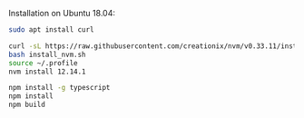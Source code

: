 
Installation on Ubuntu 18.04:

```bash
sudo apt install curl

curl -sL https://raw.githubusercontent.com/creationix/nvm/v0.33.11/install.sh -o install_nvm.sh
bash install_nvm.sh
source ~/.profile
nvm install 12.14.1

npm install -g typescript
npm install
npm build
```
